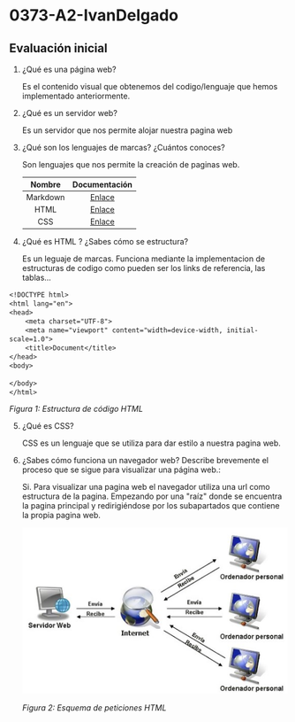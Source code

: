# 0373-A2-IvanDelgado

## Evaluación inicial

1. ¿Qué es una página web?

    Es el contenido visual que obtenemos del codigo/lenguaje que hemos implementado anteriormente.

2. ¿Qué es un servidor web?

    Es un servidor que nos permite alojar nuestra pagina web

3. ¿Qué son los lenguajes de marcas? ¿Cuántos conoces?

    Son lenguajes que nos permite la creación de paginas web.

    | Nombre | Documentación |
    |:------------:|:------------:|
    | Markdown | [Enlace](https://es.wikipedia.org/wiki/Markdown "Enlace") |
    | HTML | [Enlace](https://es.wikipedia.org/wiki/HTML "Enlace") |
    | CSS | [Enlace](https://es.wikipedia.org/wiki/CSS "Enlace") |

4. ¿Qué es HTML ? ¿Sabes cómo se estructura?

    Es un leguaje de marcas. Funciona mediante la implementacion de estructuras de codigo como pueden ser los links de referencia, las tablas...

```
<!DOCTYPE html>
<html lang="en">
<head>
    <meta charset="UTF-8">
    <meta name="viewport" content="width=device-width, initial-scale=1.0">
    <title>Document</title>
</head>
<body>
    
</body>
</html>
```
_Figura 1: Estructura de código HTML_

5. ¿Qué es CSS?

    CSS es un lenguaje que se utiliza para dar estilo a nuestra pagina web.

6. ¿Sabes cómo funciona un navegador web? Describe brevemente el proceso que se sigue para visualizar una página web.:

    Si. Para visualizar una pagina web el navegador utiliza una url como estructura de la pagina. Empezando por una "raíz" donde se encuentra la pagina principal y redirigiéndose por los subapartados que contiene la propia pagina web.

    ![Peticiones HTML](https://github.com/ivdemo/0373-A2-IvanDelgado/blob/main/LenguajeDeMarcas.jpg "Peticiones HTML")

    _Figura 2: Esquema de peticiones HTML_